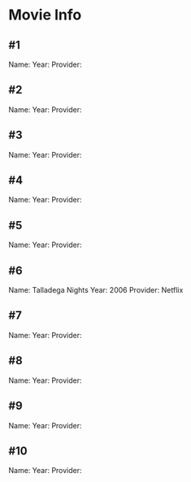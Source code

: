 # Movie Info

## #1
Name:
Year:
Provider: 

## #2
Name:
Year:
Provider: 

## #3
Name:
Year:
Provider: 

## #4
Name:
Year:
Provider: 

## #5
Name: 
Year:
Provider: 

## #6
Name: Talladega Nights
Year: 2006
Provider: Netflix
## #7
Name:
Year:
Provider: 

## #8
Name:
Year:
Provider: 

## #9
Name:
Year:
Provider: 

## #10
Name:
Year:
Provider: 
